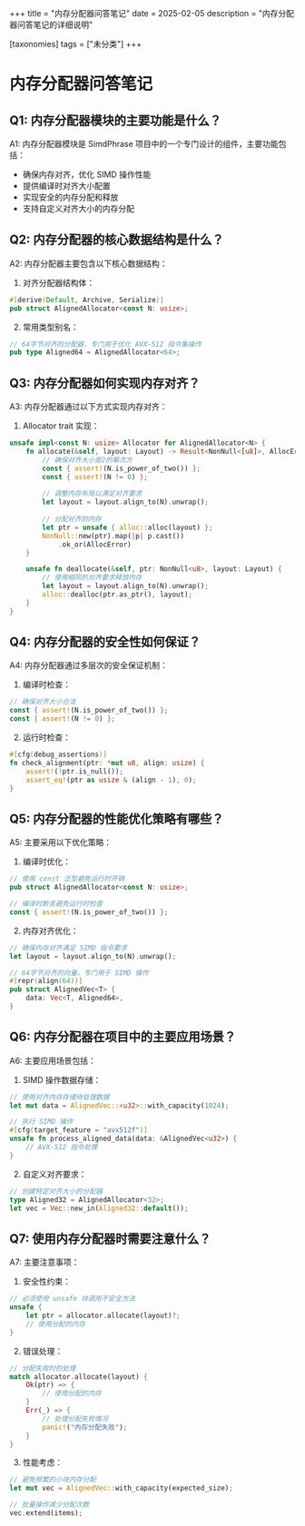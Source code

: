 +++
title = "内存分配器问答笔记"
date = 2025-02-05
description = "内存分配器问答笔记的详细说明"

[taxonomies]
tags = ["未分类"]
+++

# 内存分配器问答笔记

## Q1: 内存分配器模块的主要功能是什么？
A1: 内存分配器模块是 SimdPhrase 项目中的一个专门设计的组件，主要功能包括：
- 确保内存对齐，优化 SIMD 操作性能
- 提供编译时对齐大小配置
- 实现安全的内存分配和释放
- 支持自定义对齐大小的内存分配

## Q2: 内存分配器的核心数据结构是什么？
A2: 内存分配器主要包含以下核心数据结构：

1. 对齐分配器结构体：
```rust
#[derive(Default, Archive, Serialize)]
pub struct AlignedAllocator<const N: usize>;
```

2. 常用类型别名：
```rust
// 64字节对齐的分配器，专门用于优化 AVX-512 指令集操作
pub type Aligned64 = AlignedAllocator<64>;
```

## Q3: 内存分配器如何实现内存对齐？
A3: 内存分配器通过以下方式实现内存对齐：

1. Allocator trait 实现：
```rust
unsafe impl<const N: usize> Allocator for AlignedAllocator<N> {
    fn allocate(&self, layout: Layout) -> Result<NonNull<[u8]>, AllocError> {
        // 确保对齐大小是2的幂次方
        const { assert!(N.is_power_of_two()) };
        const { assert!(N != 0) };
        
        // 调整内存布局以满足对齐要求
        let layout = layout.align_to(N).unwrap();
        
        // 分配对齐的内存
        let ptr = unsafe { alloc::alloc(layout) };
        NonNull::new(ptr).map(|p| p.cast())
            .ok_or(AllocError)
    }

    unsafe fn deallocate(&self, ptr: NonNull<u8>, layout: Layout) {
        // 使用相同的对齐要求释放内存
        let layout = layout.align_to(N).unwrap();
        alloc::dealloc(ptr.as_ptr(), layout);
    }
}
```

## Q4: 内存分配器的安全性如何保证？
A4: 内存分配器通过多层次的安全保证机制：

1. 编译时检查：
```rust
// 确保对齐大小合法
const { assert!(N.is_power_of_two()) };
const { assert!(N != 0) };
```

2. 运行时检查：
```rust
#[cfg(debug_assertions)]
fn check_alignment(ptr: *mut u8, align: usize) {
    assert!(!ptr.is_null());
    assert_eq!(ptr as usize & (align - 1), 0);
}
```

## Q5: 内存分配器的性能优化策略有哪些？
A5: 主要采用以下优化策略：

1. 编译时优化：
```rust
// 使用 const 泛型避免运行时开销
pub struct AlignedAllocator<const N: usize>;

// 编译时断言避免运行时检查
const { assert!(N.is_power_of_two()) };
```

2. 内存对齐优化：
```rust
// 确保内存对齐满足 SIMD 指令要求
let layout = layout.align_to(N).unwrap();

// 64字节对齐的向量，专门用于 SIMD 操作
#[repr(align(64))]
pub struct AlignedVec<T> {
    data: Vec<T, Aligned64>,
}
```

## Q6: 内存分配器在项目中的主要应用场景？
A6: 主要应用场景包括：

1. SIMD 操作数据存储：
```rust
// 使用对齐内存存储待处理数据
let mut data = AlignedVec::<u32>::with_capacity(1024);

// 执行 SIMD 操作
#[cfg(target_feature = "avx512f")]
unsafe fn process_aligned_data(data: &AlignedVec<u32>) {
    // AVX-512 指令处理
}
```

2. 自定义对齐要求：
```rust
// 创建特定对齐大小的分配器
type Aligned32 = AlignedAllocator<32>;
let vec = Vec::new_in(Aligned32::default());
```

## Q7: 使用内存分配器时需要注意什么？
A7: 主要注意事项：

1. 安全性约束：
```rust
// 必须使用 unsafe 块调用不安全方法
unsafe {
    let ptr = allocator.allocate(layout)?;
    // 使用分配的内存
}
```

2. 错误处理：
```rust
// 分配失败时的处理
match allocator.allocate(layout) {
    Ok(ptr) => {
        // 使用分配的内存
    }
    Err(_) => {
        // 处理分配失败情况
        panic!("内存分配失败");
    }
}
```

3. 性能考虑：
```rust
// 避免频繁的小块内存分配
let mut vec = AlignedVec::with_capacity(expected_size);

// 批量操作减少分配次数
vec.extend(items);